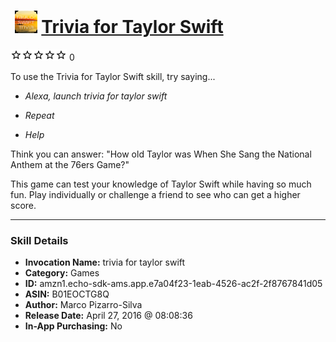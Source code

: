 # &nbsp;<img src="skill_icon" alt="Trivia for Taylor Swift icon" width="36"> [Trivia for Taylor Swift](http://alexa.amazon.com/#skills/amzn1.echo-sdk-ams.app.e7a04f23-1eab-4526-ac2f-2f8767841d05)
![0 stars](../../images/ic_star_border_black_18dp_1x.png)![0 stars](../../images/ic_star_border_black_18dp_1x.png)![0 stars](../../images/ic_star_border_black_18dp_1x.png)![0 stars](../../images/ic_star_border_black_18dp_1x.png)![0 stars](../../images/ic_star_border_black_18dp_1x.png) 0

To use the Trivia for Taylor Swift skill, try saying...

* *Alexa, launch trivia for taylor swift*

* *Repeat*

* *Help*

Think you can answer:
 "How old Taylor was When She Sang the National Anthem at the 76ers Game?"

This game can test your knowledge of Taylor Swift while having so much fun. Play individually or challenge a friend to see who can get a higher score.

***

### Skill Details

* **Invocation Name:** trivia for taylor swift
* **Category:** Games
* **ID:** amzn1.echo-sdk-ams.app.e7a04f23-1eab-4526-ac2f-2f8767841d05
* **ASIN:** B01EOCTG8Q
* **Author:** Marco Pizarro-Silva
* **Release Date:** April 27, 2016 @ 08:08:36
* **In-App Purchasing:** No
